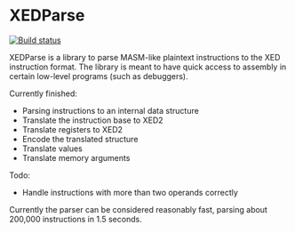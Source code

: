 # XEDParse

[![Build status](https://ci.appveyor.com/api/projects/status/p7w775lmulveb2d1?svg=true)](https://ci.appveyor.com/project/mrexodia/xedparse)

XEDParse is a library to parse MASM-like plaintext instructions to the XED
instruction format. The library is meant to have quick access to assembly
in certain low-level programs (such as debuggers).

Currently finished:
- Parsing instructions to an internal data structure
- Translate the instruction base to XED2
- Translate registers to XED2
- Encode the translated structure
- Translate values
- Translate memory arguments

Todo:
- Handle instructions with more than two operands correctly

Currently the parser can be considered reasonably fast, parsing about 
200,000 instructions in 1.5 seconds.
